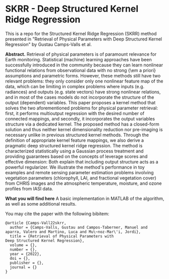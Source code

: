 # SKRR - Deep Structured Kernel Ridge Regression

This is a repo for the Structured Kernel Ridge Regression (SKRR) method presented in "Retrieval of Physical Parameters with 
Deep Structured Kernel Regression" by Gustau Camps-Valls et al.

<b>Abstract.</b> Retrieval of physical parameters is of paramount relevance for Earth monitoring. Statistical (machine) learning approaches have been successfully introduced in the community because they can learn nonlinear functional relations from observational data with no strong {\em a priori} assumptions and parametric forms. However, these methods still have two relevant problems: they only consider only one nonlinear feature map of the data, which can be limiting in complex problems where inputs (e.g. radiances) and outputs (e.g. state vectors) have strong nonlinear relations, and in most of the cases models do not incorporate the structure of the output (dependent) variables. This paper proposes a kernel method that solves the two aforementioned problems for physical parameter retrieval: first, it performs multioutput regression with the desired number of connected mappings, and secondly, it incorporates the output variables structure via a dedicated kernel. The proposed method has a closed-form solution and thus neither kernel dimensionality reduction nor pre-imaging is necessary unlike in previous structured kernel methods. Through the definition of appropriate kernel feature mappings, we also derive a pragmatic deep structured kernel ridge regression. The method is characterized statistically using a Gaussian process treatment and providing guarantees based on the concepts of leverage scores and effective dimension: Both explain that including output structure acts as a powerful regularizer. We illustrate the method's performance in toy examples and remote sensing parameter estimation problems involving vegetation parameters (chlorophyll, LAI, and fractional vegetation cover) from CHRIS images and the atmospheric temperature, moisture, and ozone profiles from IASI data.

<b>What you will find here</b> A basic implementation in MATLAB of the algorithm, as well as some additional results.

You may cite the paper with the following bibitem:
```
@article {Camps-Vall22skrr,
  author = {Camps-Valls, Gustau and Campos-Taberner, Manuel and aparra, Valero and Martino, Luca and Mu\~noz-Mar\'i, Jordi},
  title = {Retrieval of Physical Parameters with 
Deep Structured Kernel Regression},
  volume = {},
  number = {},
  year = {2022},
  doi = {},
  publisher = {},
  journal = {}
}
```
